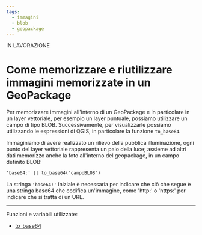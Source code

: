 ```yaml
---
tags:
  - immagini
  - blob
  - geopackage
---
```


IN LAVORAZIONE


# Come memorizzare e riutilizzare immagini memorizzate in un GeoPackage

Per memorizzare immagini all'interno di un GeoPackage e in particolare in un layer vettoriale, per esempio un layer puntuale, possiamo utilizzare un campo di tipo BLOB.
Successivamente, per visualizzarle possiamo utilizzando le espressioni di QGIS, in particolare la funzione `to_base64`.

Immaginiamo di avere realizzato un rilievo della pubblica illuminazione, ogni punto del layer vettoriale rappresenta un palo della luce; assieme ad altri dati memorizzo anche la foto all'interno del geopackage, in un campo definito BLOB:



```
'base64:' || to_base64("campoBLOB")
```

La stringa `'base64:'` iniziale è necessaria per indicare che ciò che segue è una stringa base64 che codifica un'immagine, come 'http:' o 'https:' per indicare che si tratta di un URL.


---

Funzioni e variabili utilizzate:

* [to_base64](../gr_funzioni/conversioni/conversioni_unico.md#to_base64)
